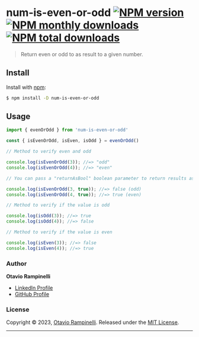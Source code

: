 # num-is-even-or-odd [![NPM version](https://img.shields.io/npm/v/num-is-even-or-odd.svg?style=flat)](https://www.npmjs.com/package/num-is-even-or-odd) [![NPM monthly downloads](https://img.shields.io/npm/dm/num-is-even-or-odd.svg?style=flat)](https://npmjs.org/package/num-is-even-or-odd) [![NPM total downloads](https://img.shields.io/npm/dt/num-is-even-or-odd.svg?style=flat)](https://npmjs.org/package/num-is-even-or-odd)

> Return even or odd to as result to a given number.

## Install

Install with [npm](https://www.npmjs.com/):

```sh
$ npm install -D num-is-even-or-odd
```

## Usage
```js
import { evenOrOdd } from 'num-is-even-or-odd'

const { isEvenOrOdd, isEven, isOdd } = evenOrOdd()

// Method to verify even and odd

console.log(isEvenOrOdd(3)); //=> "odd"
console.log(isEvenOrOdd(4)); //=> "even"

// You can pass a "returnAsBool" boolean parameter to return results as boolean, true to even and false to odd, default value for parameter is false

console.log(isEvenOrOdd(3, true)); //=> false (odd)
console.log(isEvenOrOdd(4, true)); //=> true (even)

// Method to verify if the value is odd

console.log(isOdd(3)); //=> true
console.log(isOdd(4)); //=> false

// Method to verify if the value is even

console.log(isEven(3)); //=> false
console.log(isEven(4)); //=> true

```

### Author

**Otavio Rampinelli**

* [LinkedIn Profile](https://linkedin.com/in/otarampinelli)
* [GitHub Profile](https://github.com/otarampinelli)

### License

Copyright © 2023, [Otavio Rampinelli](https://github.com/otarampinelli).
Released under the [MIT License](LICENSE).

***
